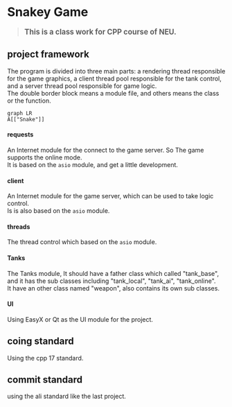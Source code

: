 # Snakey Game  

> <strong><big><green>This is a class work for CPP course of NEU.</green></big></strong>

## project framework
The program is divided into three main parts: a rendering thread responsible for the game graphics, a client thread pool responsible for the tank control, and a server thread pool responsible for game logic.  
The double border block means a module file, and others means the class or the function.
```mermaid
graph LR
A[["Snake"]]
```
#### requests  
An Internet module for the connect to the game server. So The game supports the online mode.  
It is based on the `asio` module, and get a little development.  

#### client  
An Internet module for the game server, which can be used to take logic control.  
Is is also based on the `asio` module.

#### threads
The thread control which based on the `asio` module.  

#### Tanks
The Tanks module, It should have a father class which called "tank\_base", and it has the sub classes including "tank\_local", "tank\_ai", "tank\_online".  
It have an other class named "weapon", also contains its own sub classes.

#### UI
Using EasyX or Qt as the UI module for the project.  

## coing standard
Using the cpp 17 standard.  

## commit standard
using the ali standard like the last project.


